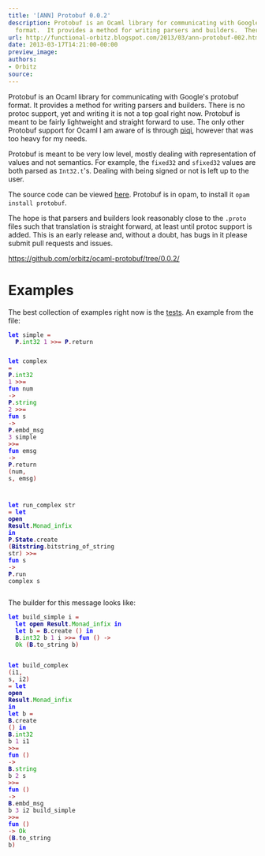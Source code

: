 ```yaml
---
title: '[ANN] Protobuf 0.0.2'
description: Protobuf is an Ocaml library for communicating with Google's protobuf
  format.  It provides a method for writing parsers and builders.  Ther...
url: http://functional-orbitz.blogspot.com/2013/03/ann-protobuf-002.html
date: 2013-03-17T14:21:00-00:00
preview_image:
authors:
- Orbitz
source:
---
```


<p>
Protobuf is an Ocaml library for communicating with Google's protobuf format.  It provides a method for writing parsers and builders.  There is no protoc support, yet and writing it is not a top goal right now.  Protobuf is meant to be fairly lightweight and straight forward to use.  The only other Protobuf support for Ocaml I am aware of is through <a href="http://piqi.org/">piqi</a>, however that was too heavy for my needs.
</p>

<p>
Protobuf is meant to be very low level, mostly dealing with representation of values and not semantics.  For example, the <code>fixed32</code> and <code>sfixed32</code> values are both parsed as <code>Int32.t</code>'s.  Dealing with being signed or not is left up to the user.
</p>

<p>
The source code can be viewed <a href="https://github.com/orbitz/ocaml-protobuf/tree/0.0.2">here</a>.  Protobuf is in opam, to install it <code>opam install protobuf</code>.
</p>

<p>
The hope is that parsers and builders look reasonably close to the <code>.proto</code> files such that translation is straight forward, at least until protoc support is added.  This is an early release and, without a doubt, has bugs in it please submit pull requests and issues.
</p>

<p>
<a href="https://github.com/orbitz/ocaml-protobuf/tree/0.0.2/">https://github.com/orbitz/ocaml-protobuf/tree/0.0.2/</a>
</p>

<h1>Examples</h1>
<p>
The best collection of examples right now is the <a href="https://github.com/orbitz/ocaml-protobuf/blob/0.0.2/lib/protobuf/protobuf_test.ml">tests</a>.  An example from the file:
</p>

<p>
</p><pre><code><b><font color="#0000FF">let</font></b> simple <font color="#990000">=</font>
  <b><font color="#000080">P</font></b><font color="#990000">.</font><font color="#009900">int32</font> <font color="#993399">1</font> <font color="#990000">&gt;&gt;=</font> <b><font color="#000080">P</font></b><font color="#990000">.</font>return

<b><font color="#0000FF">let</font></b> complex <font color="#990000">=</font>
  <b><font color="#000080">P</font></b><font color="#990000">.</font><font color="#009900">int32</font> <font color="#993399">1</font>           <font color="#990000">&gt;&gt;=</font> <b><font color="#0000FF">fun</font></b> num <font color="#990000">-&gt;</font>
  <b><font color="#000080">P</font></b><font color="#990000">.</font><font color="#009900">string</font> <font color="#993399">2</font>          <font color="#990000">&gt;&gt;=</font> <b><font color="#0000FF">fun</font></b> s <font color="#990000">-&gt;</font>
  <b><font color="#000080">P</font></b><font color="#990000">.</font>embd_msg <font color="#993399">3</font> simple <font color="#990000">&gt;&gt;=</font> <b><font color="#0000FF">fun</font></b> emsg <font color="#990000">-&gt;</font>
  <b><font color="#000080">P</font></b><font color="#990000">.</font>return <font color="#990000">(</font>num<font color="#990000">,</font> s<font color="#990000">,</font> emsg<font color="#990000">)</font>

<b><font color="#0000FF">let</font></b> run_complex str <font color="#990000">=</font>
  <b><font color="#0000FF">let</font></b> <b><font color="#000080">open</font></b> <b><font color="#000080">Result</font></b><font color="#990000">.</font><font color="#009900">Monad_infix</font> <b><font color="#0000FF">in</font></b>
  <b><font color="#000080">P</font></b><font color="#990000">.</font><b><font color="#000080">State</font></b><font color="#990000">.</font>create <font color="#990000">(</font><b><font color="#000080">Bitstring</font></b><font color="#990000">.</font>bitstring_of_string str<font color="#990000">)</font>
  <font color="#990000">&gt;&gt;=</font> <b><font color="#0000FF">fun</font></b> s <font color="#990000">-&gt;</font>
  <b><font color="#000080">P</font></b><font color="#990000">.</font>run complex s
</code></pre>
<p></p>

<p>
The builder for this message looks like:
</p>

<p>
</p><pre><code><b><font color="#0000FF">let</font></b> build_simple i <font color="#990000">=</font>
  <b><font color="#0000FF">let</font></b> <b><font color="#000080">open</font></b> <b><font color="#000080">Result</font></b><font color="#990000">.</font><font color="#009900">Monad_infix</font> <b><font color="#0000FF">in</font></b>
  <b><font color="#0000FF">let</font></b> b <font color="#990000">=</font> <b><font color="#000080">B</font></b><font color="#990000">.</font>create <font color="#990000">()</font> <b><font color="#0000FF">in</font></b>
  <b><font color="#000080">B</font></b><font color="#990000">.</font><font color="#009900">int32</font> b <font color="#993399">1</font> i <font color="#990000">&gt;&gt;=</font> <b><font color="#0000FF">fun</font></b> <font color="#990000">()</font> <font color="#990000">-&gt;</font>
  <font color="#009900">Ok</font> <font color="#990000">(</font><b><font color="#000080">B</font></b><font color="#990000">.</font>to_string b<font color="#990000">)</font>

<b><font color="#0000FF">let</font></b> build_complex <font color="#990000">(</font>i1<font color="#990000">,</font> s<font color="#990000">,</font> i2<font color="#990000">)</font> <font color="#990000">=</font>
  <b><font color="#0000FF">let</font></b> <b><font color="#000080">open</font></b> <b><font color="#000080">Result</font></b><font color="#990000">.</font><font color="#009900">Monad_infix</font> <b><font color="#0000FF">in</font></b>
  <b><font color="#0000FF">let</font></b> b <font color="#990000">=</font> <b><font color="#000080">B</font></b><font color="#990000">.</font>create <font color="#990000">()</font> <b><font color="#0000FF">in</font></b>
  <b><font color="#000080">B</font></b><font color="#990000">.</font><font color="#009900">int32</font> b <font color="#993399">1</font> i1                 <font color="#990000">&gt;&gt;=</font> <b><font color="#0000FF">fun</font></b> <font color="#990000">()</font> <font color="#990000">-&gt;</font>
  <b><font color="#000080">B</font></b><font color="#990000">.</font><font color="#009900">string</font> b <font color="#993399">2</font> s                 <font color="#990000">&gt;&gt;=</font> <b><font color="#0000FF">fun</font></b> <font color="#990000">()</font> <font color="#990000">-&gt;</font>
  <b><font color="#000080">B</font></b><font color="#990000">.</font>embd_msg b <font color="#993399">3</font> i2 build_simple <font color="#990000">&gt;&gt;=</font> <b><font color="#0000FF">fun</font></b> <font color="#990000">()</font> <font color="#990000">-&gt;</font>
  <font color="#009900">Ok</font> <font color="#990000">(</font><b><font color="#000080">B</font></b><font color="#990000">.</font>to_string b<font color="#990000">)</font>
</code></pre>
<p></p>
